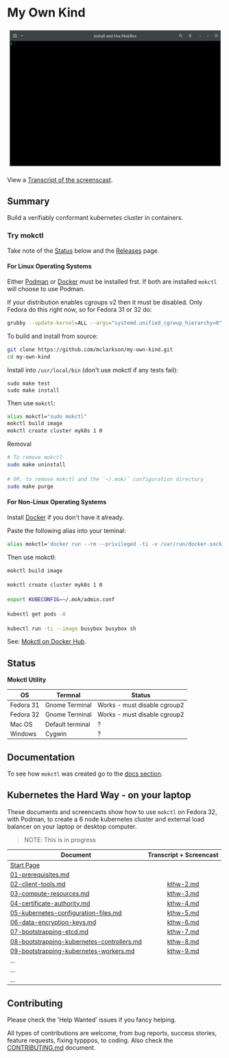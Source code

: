 # My Own Kind

![](docs/images/install-mokctl-linux.gif)

View a [Transcript of the screenscast](/cmdline-player/install-mokctl-linux.md).

## Summary

Build a verifiably conformant kubernetes cluster in containers.

### Try mokctl

Take note of the [Status](#status) below and the [Releases](https://github.com/mclarkson/my-own-kind/releases) page.

#### For Linux Operating Systems

Either [Podman](https://podman.io/) or [Docker](https://www.docker.com/get-started) must be installed frst. If both are installed `mokctl` will choose to use Podman.

If your distribution enables cgroups v2 then it must be disabled. Only Fedora do this right now, so for Fedora 31 or 32 do:

```bash
grubby --update-kernel=ALL --args="systemd.unified_cgroup_hierarchy=0"
```

To build and install from source:

```bash
git clone https://github.com/mclarkson/my-own-kind.git
cd my-own-kind
```

Install into `/usr/local/bin` (don't use mokctl if any tests fail):

```none
sudo make test
sudo make install
```

Then use `mokctl`:

```bash
alias mokctl="sudo mokctl"
mokctl build image
mokctl create cluster myk8s 1 0
```

Removal

```bash
# To remove mokctl
sudo make uninstall

# OR, to remove mokctl and the `~/.mok/` configuration directory
sudo make purge
```

#### For Non-Linux Operating Systems

Install [Docker](https://docs.docker.com/get-docker/) if you don't have it already.

Paste the following alias into your teminal:

```bash
alias mokctl='docker run --rm --privileged -ti -v /var/run/docker.sock:/var/run/docker.sock -v ~/.mok/:/root/.mok/ -e TERM=xterm-256color mclarkson/mokctl'
```

Then use mokctl:

```bash
mokctl build image

mokctl create cluster myk8s 1 0

export KUBECONFIG=~/.mok/admin.conf

kubectl get pods -A

kubectl run -ti --image busybox busybox sh
```

See: [Mokctl on Docker Hub](https://hub.docker.com/r/mclarkson/mokctl).

## Status

**Mokctl Utility**

| OS        | Termnal          | Status                       |
| --------- | ---------------- | ---------------------------- |
| Fedora 31 | Gnome Terminal   | Works - must disable cgroup2 |
| Fedora 32 | Gnome Terminal   | Works - must disable cgroup2 |
| Mac OS    | Default terminal | ?                            |
| Windows   | Cygwin           | ?                            |

## Documentation

To see how `mokctl` was created go to the [docs section](/docs/README.md).

## Kubernetes the Hard Way - on your laptop

These documents and screencasts show how to use `mokctl` on Fedora 32, with Podman, to create a 6 node kubernetes cluster and external load balancer on your laptop or desktop computer.

> NOTE: This is in progress

| Document                                                                                                               | Transcript + Screencast                |
| ---------------------------------------------------------------------------------------------------------------------- |:--------------------------------------:|
| [Start Page](/docs/k8shardway.md)                                                                                      |                                        |
| [01-prerequisites.md](/docs/kubernetes-the-hard-way/01-prerequisites.md)                                               |                                        |
| [02-client-tools.md](/docs/kubernetes-the-hard-way/02-client-tools.md)                                                 | [kthw-2.md](/cmdline-player/kthw-2.md) |
| [03-compute-resources.md](/docs/kubernetes-the-hard-way/03-compute-resources.md)                                       | [kthw-3.md](/cmdline-player/kthw-3.md) |
| [04-certificate-authority.md](/docs/kubernetes-the-hard-way/04-certificate-authority.md)                               | [kthw-4.md](/cmdline-player/kthw-4.md) |
| [05-kubernetes-configuration-files.md](/docs/kubernetes-the-hard-way/05-kubernetes-configuration-files.md)             | [kthw-5.md](/cmdline-player/kthw-5.md) |
| [06-data-encryption-keys.md](/docs/kubernetes-the-hard-way/06-data-encryption-keys.md)                                 | [kthw-6.md](/cmdline-player/kthw-6.md) |
| [07-bootstrapping-etcd.md](/docs/kubernetes-the-hard-way/07-bootstrapping-etcd.md)                                     | [kthw-7.md](/cmdline-player/kthw-7.md) |
| [08-bootstrapping-kubernetes-controllers.md](/docs/kubernetes-the-hard-way/08-bootstrapping-kubernetes-controllers.md) | [kthw-8.md](/cmdline-player/kthw-8.md) |
| [09-bootstrapping-kubernetes-workers.md](/docs/kubernetes-the-hard-way/09-bootstrapping-kubernetes-workers.md)         | [kthw-9.md](/cmdline-player/kthw-9.md) |
| ...                                                                                                                    |                                        |
| ...                                                                                                                    |                                        |
| ...                                                                                                                    |                                        |

## Contributing

Please check the 'Help Wanted' issues if you fancy helping.

All types of contributions are welcome, from bug reports, success stories, feature requests, fixing typppos, to coding. Also check the [CONTRIBUTING.md](/CONTRIBUTING.md) document.
